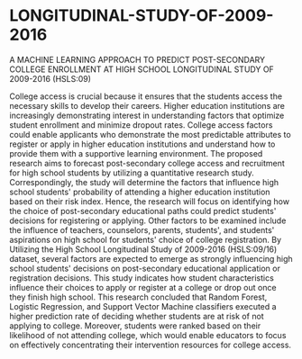 # LONGITUDINAL-STUDY-OF-2009-2016
A MACHINE LEARNING APPROACH TO PREDICT POST-SECONDARY COLLEGE ENROLLMENT AT HIGH SCHOOL LONGITUDINAL STUDY OF 2009-2016 (HSLS:09)

College access is crucial because it ensures that the students access the necessary skills to develop their careers. Higher education institutions are increasingly demonstrating interest in understanding factors that optimize student enrollment and minimize dropout rates. College access factors could enable applicants who demonstrate the most predictable attributes to register or apply in higher education institutions and understand how to provide them with a supportive learning environment. The proposed research aims to forecast post-secondary college access and recruitment for high school students by utilizing a quantitative research study. Correspondingly, the study will determine the factors that influence high school students' probability of attending a higher education institution based on their risk index. Hence, the research will focus on identifying how the choice of post-secondary educational paths could predict students' decisions for registering or applying. Other factors to be examined include the influence of teachers, counselors, parents, students', and students' aspirations on high school for students' choice of college registration. By Utilizing the High School Longitudinal Study of 2009-2016 (HSLS:09/16) dataset, several factors are expected to emerge as strongly influencing high school students' decisions on post-secondary educational application or registration decisions. This study indicates how student characteristics influence their choices to apply or register at a college or drop out once they finish high school. This research concluded that Random Forest, Logistic Regression, and Support Vector Machine classifiers executed a higher prediction rate of deciding whether students are at risk of not applying to college. Moreover, students were ranked based on their likelihood of not attending college, which would enable educators to focus on effectively concentrating their intervention resources for college access.
